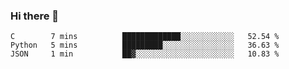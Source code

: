 ### Hi there 👋

<!--START_SECTION:waka-->
```text
C        7 mins          █████████████░░░░░░░░░░░░   52.54 % 
Python   5 mins          █████████░░░░░░░░░░░░░░░░   36.63 % 
JSON     1 min           ██▓░░░░░░░░░░░░░░░░░░░░░░   10.83 % 
```
<!--END_SECTION:waka-->


<!--
**AnkelMauCastillo/AnkelMauCastillo** is a ✨ _special_ ✨ repository because its `README.md` (this file) appears on your GitHub profile.

Here are some ideas to get you started:

- 🔭 I’m currently working on ...
- 🌱 I’m currently learning ...
- 👯 I’m looking to collaborate on ...
- 🤔 I’m looking for help with ...
- 💬 Ask me about ...
- 📫 How to reach me: ...
- 😄 Pronouns: ...
- ⚡ Fun fact: ...
-->
